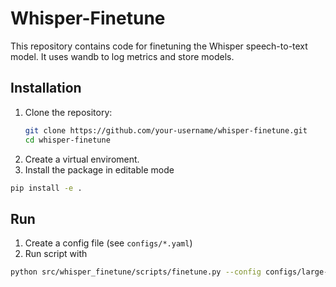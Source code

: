 # Whisper-Finetune

This repository contains code for finetuning the Whisper speech-to-text model. It uses wandb to log metrics and store models.

## Installation
1. Clone the repository:
   ```bash
   git clone https://github.com/your-username/whisper-finetune.git
   cd whisper-finetune
    ```
2. Create a virtual enviroment.
3. Install the package in editable mode
 ```bash
 pip install -e . 
 ```

## Run
1. Create a config file (see `configs/*.yaml`)
2. Run script with    
```bash
python src/whisper_finetune/scripts/finetune.py --config configs/large-cv-srg-sg-corpus.yaml
```
